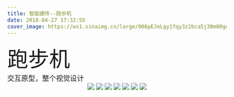 ```yaml
---
title: 智能硬件--跑步机
date: 2018-04-27 17:32:55
cover_image: https://ws1.sinaimg.cn/large/006pEJoLgy1fqy3z2bca5j30m80gowq4.jpg
---
```

<div align="center">
    <div align="left" style="width:1200px;">
    <div ><font size="8">跑步机</font></div>
    <font size="3">交互原型，整个视觉设计</font>
    </div>
    <img class="img-fluid project-img" src="https://ws1.sinaimg.cn/large/006pEJoLgy1fqy3z2m93oj311y0lcgps.jpg" />
    <img class="img-fluid project-img" src="https://ws1.sinaimg.cn/large/006pEJoLgy1fqy3z2vo3wj311y0lc0u4.jpg" />
    <img class="img-fluid project-img" src="https://ws1.sinaimg.cn/large/006pEJoLgy1fqy3z3b3jaj311y0lck3g.jpg" />
    <img class="img-fluid project-img" src="https://ws1.sinaimg.cn/large/006pEJoLgy1fqy3z3og7wj311y0lc10y.jpg" />
    <img class="img-fluid project-img" src="https://ws1.sinaimg.cn/large/006pEJoLgy1fqy3z3ycwnj311y0lcwik.jpg" />
    <img class="img-fluid project-img" src="https://ws1.sinaimg.cn/large/006pEJoLgy1fqy3z43z6kj311y0lc0tz.jpg" />
    <img class="img-fluid project-img" src="https://ws1.sinaimg.cn/large/006pEJoLgy1fqy3z4bu30j311y0lcgpe.jpg" />
</div>